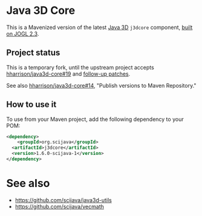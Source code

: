 # Java 3D Core

This is a Mavenized version of the latest
[Java 3D](https://en.wikipedia.org/wiki/Java_3D) `j3dcore` component,
[built on JOGL 2.3](http://forum.jogamp.org/Java3D-now-works-with-JOGL-2-0-td3732206.html).

## Project status

This is a temporary fork, until the upstream project accepts
[hharrison/java3d-core#19](https://github.com/hharrison/java3d-core/pull/19) and
[follow-up patches](https://github.com/hharrison/java3d-core/compare/master...ctrueden:maven).

See also [hharrison/java3d-core#14](https://github.com/hharrison/java3d-core/issues/14),
"Publish versions to Maven Repository."

## How to use it

To use from your Maven project, add the following dependency to your POM:

```xml
<dependency>
	<groupId>org.scijava</groupId>
  <artifactId>j3dcore</artifactId>
  <version>1.6.0-scijava-1</version>
</dependency>
```

# See also

* https://github.com/scijava/java3d-utils
* https://github.com/scijava/vecmath
